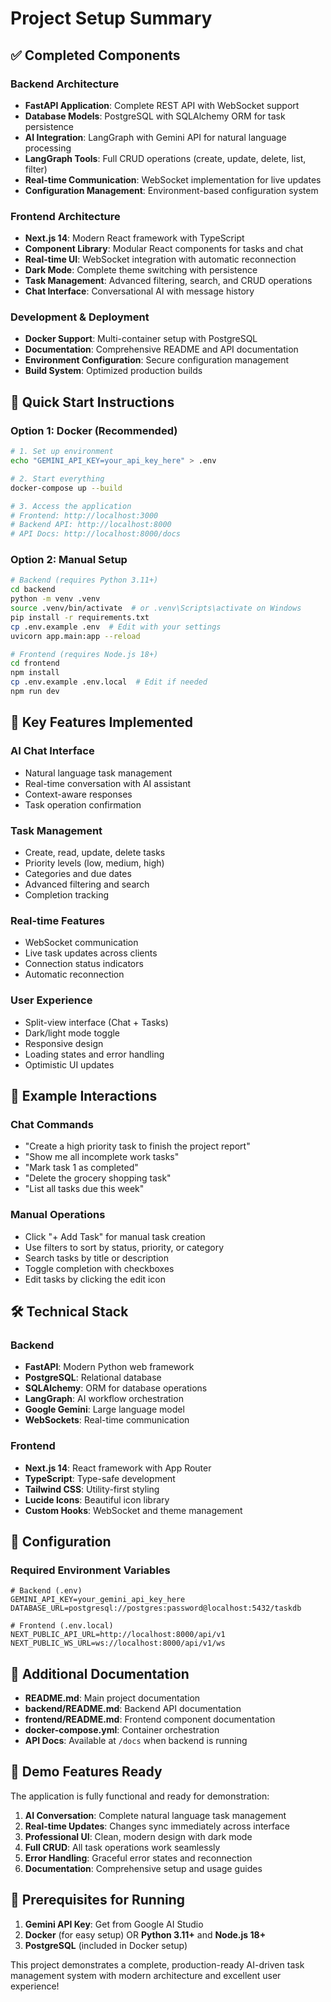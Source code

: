 # Project Setup Summary

## ✅ Completed Components

### Backend Architecture
- **FastAPI Application**: Complete REST API with WebSocket support
- **Database Models**: PostgreSQL with SQLAlchemy ORM for task persistence
- **AI Integration**: LangGraph with Gemini API for natural language processing
- **LangGraph Tools**: Full CRUD operations (create, update, delete, list, filter)
- **Real-time Communication**: WebSocket implementation for live updates
- **Configuration Management**: Environment-based configuration system

### Frontend Architecture
- **Next.js 14**: Modern React framework with TypeScript
- **Component Library**: Modular React components for tasks and chat
- **Real-time UI**: WebSocket integration with automatic reconnection
- **Dark Mode**: Complete theme switching with persistence
- **Task Management**: Advanced filtering, search, and CRUD operations
- **Chat Interface**: Conversational AI with message history

### Development & Deployment
- **Docker Support**: Multi-container setup with PostgreSQL
- **Documentation**: Comprehensive README and API documentation
- **Environment Configuration**: Secure configuration management
- **Build System**: Optimized production builds

## 🚀 Quick Start Instructions

### Option 1: Docker (Recommended)
```bash
# 1. Set up environment
echo "GEMINI_API_KEY=your_api_key_here" > .env

# 2. Start everything
docker-compose up --build

# 3. Access the application
# Frontend: http://localhost:3000
# Backend API: http://localhost:8000
# API Docs: http://localhost:8000/docs
```

### Option 2: Manual Setup
```bash
# Backend (requires Python 3.11+)
cd backend
python -m venv .venv
source .venv/bin/activate  # or .venv\Scripts\activate on Windows
pip install -r requirements.txt
cp .env.example .env  # Edit with your settings
uvicorn app.main:app --reload

# Frontend (requires Node.js 18+)
cd frontend
npm install
cp .env.example .env.local  # Edit if needed
npm run dev
```

## 🎯 Key Features Implemented

### AI Chat Interface
- Natural language task management
- Real-time conversation with AI assistant
- Context-aware responses
- Task operation confirmation

### Task Management
- Create, read, update, delete tasks
- Priority levels (low, medium, high)
- Categories and due dates
- Advanced filtering and search
- Completion tracking

### Real-time Features
- WebSocket communication
- Live task updates across clients
- Connection status indicators
- Automatic reconnection

### User Experience
- Split-view interface (Chat + Tasks)
- Dark/light mode toggle
- Responsive design
- Loading states and error handling
- Optimistic UI updates

## 📝 Example Interactions

### Chat Commands
- "Create a high priority task to finish the project report"
- "Show me all incomplete work tasks"
- "Mark task 1 as completed"
- "Delete the grocery shopping task"
- "List all tasks due this week"

### Manual Operations
- Click "+ Add Task" for manual task creation
- Use filters to sort by status, priority, or category
- Search tasks by title or description
- Toggle completion with checkboxes
- Edit tasks by clicking the edit icon

## 🛠 Technical Stack

### Backend
- **FastAPI**: Modern Python web framework
- **PostgreSQL**: Relational database
- **SQLAlchemy**: ORM for database operations
- **LangGraph**: AI workflow orchestration
- **Google Gemini**: Large language model
- **WebSockets**: Real-time communication

### Frontend
- **Next.js 14**: React framework with App Router
- **TypeScript**: Type-safe development
- **Tailwind CSS**: Utility-first styling
- **Lucide Icons**: Beautiful icon library
- **Custom Hooks**: WebSocket and theme management

## 🔧 Configuration

### Required Environment Variables
```env
# Backend (.env)
GEMINI_API_KEY=your_gemini_api_key_here
DATABASE_URL=postgresql://postgres:password@localhost:5432/taskdb

# Frontend (.env.local)
NEXT_PUBLIC_API_URL=http://localhost:8000/api/v1
NEXT_PUBLIC_WS_URL=ws://localhost:8000/api/v1/ws
```

## 📖 Additional Documentation

- **README.md**: Main project documentation
- **backend/README.md**: Backend API documentation
- **frontend/README.md**: Frontend component documentation
- **docker-compose.yml**: Container orchestration
- **API Docs**: Available at `/docs` when backend is running

## 🎥 Demo Features Ready

The application is fully functional and ready for demonstration:

1. **AI Conversation**: Complete natural language task management
2. **Real-time Updates**: Changes sync immediately across interface
3. **Professional UI**: Clean, modern design with dark mode
4. **Full CRUD**: All task operations work seamlessly
5. **Error Handling**: Graceful error states and reconnection
6. **Documentation**: Comprehensive setup and usage guides

## 🚨 Prerequisites for Running

1. **Gemini API Key**: Get from Google AI Studio
2. **Docker** (for easy setup) OR **Python 3.11+** and **Node.js 18+**
3. **PostgreSQL** (included in Docker setup)

This project demonstrates a complete, production-ready AI-driven task management system with modern architecture and excellent user experience!